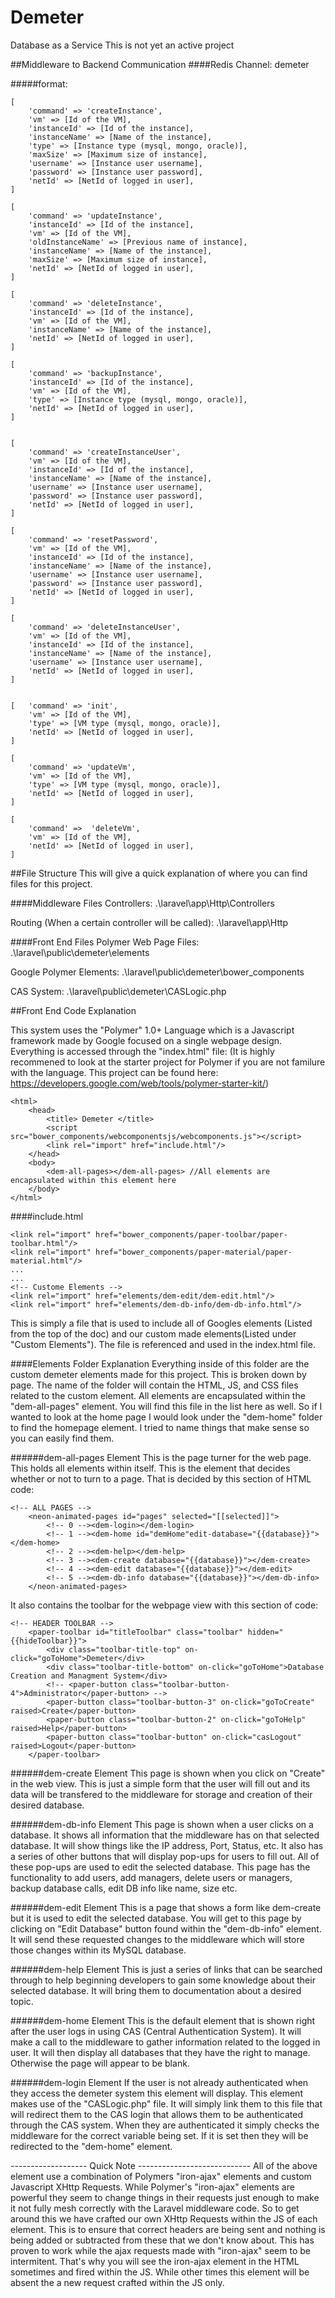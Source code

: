 # Demeter
Database as a Service
This is not yet an active project

##Middleware to Backend Communication
####Redis Channel: demeter

#####format:
```
[
	'command' => 'createInstance', 
	'vm' => [Id of the VM],
	'instanceId' => [Id of the instance],
	'instanceName' => [Name of the instance],
	'type' => [Instance type (mysql, mongo, oracle)], 
	'maxSize' => [Maximum size of instance],
	'username' => [Instance user username],
	'password' => [Instance user password],
	'netId' => [NetId of logged in user],
]

[
	'command' => 'updateInstance', 
	'instanceId' => [Id of the instance],
	'vm' => [Id of the VM],
	'oldInstanceName' => [Previous name of instance],
	'instanceName' => [Name of the instance],
	'maxSize' => [Maximum size of instance],
	'netId' => [NetId of logged in user],
]	

[
	'command' => 'deleteInstance', 
	'instanceId' => [Id of the instance],
	'vm' => [Id of the VM],
	'instanceName' => [Name of the instance],
	'netId' => [NetId of logged in user],
]

[
	'command' => 'backupInstance', 
	'instanceId' => [Id of the instance],
	'vm' => [Id of the VM],
	'type' => [Instance type (mysql, mongo, oracle)],
	'netId' => [NetId of logged in user],
]

 
[
	'command' => 'createInstanceUser', 
	'vm' => [Id of the VM],
	'instanceId' => [Id of the instance],
	'instanceName' => [Name of the instance],
	'username' => [Instance user username],
	'password' => [Instance user password],
	'netId' => [NetId of logged in user],
]

[
	'command' => 'resetPassword', 
	'vm' => [Id of the VM],
	'instanceId' => [Id of the instance],
	'instanceName' => [Name of the instance],
	'username' => [Instance user username],
	'password' => [Instance user password],
	'netId' => [NetId of logged in user],
]

[
	'command' => 'deleteInstanceUser', 
	'vm' => [Id of the VM],
	'instanceId' => [Id of the instance],
	'instanceName' => [Name of the instance],
	'username' => [Instance user username],
	'netId' => [NetId of logged in user],
]


[	'command' => 'init', 
	'vm' => [Id of the VM],
	'type' => [VM type (mysql, mongo, oracle)],
	'netId' => [NetId of logged in user],
]

[
	'command' => 'updateVm', 
	'vm' => [Id of the VM],
	'type' => [VM type (mysql, mongo, oracle)],
	'netId' => [NetId of logged in user],
]

[
	'command' =>  'deleteVm', 
	'vm' => [Id of the VM],
	'netId' => [NetId of logged in user],
]
```

##File Structure
This will give a quick explanation of where you can find files for this project.

####Middleware Files
Controllers: .\laravel\app\Http\Controllers

Routing (When a certain controller will be called): .\laravel\app\Http

####Front End Files
Polymer Web Page Files: .\laravel\public\demeter\elements

Google Polymer Elements: .\laravel\public\demeter\bower_components

CAS System: .\laravel\public\demeter\CASLogic.php

##Front End Code Explanation

This system uses the "Polymer" 1.0+ Language which is a Javascript framework made by Google focused on a single webpage design.
Everything is accessed through the "index.html" file:
(It is highly recommened to look at the starter project for Polymer if you are not familure with the language. This project can be found here: https://developers.google.com/web/tools/polymer-starter-kit/)
```
<html>
	<head>
		<title> Demeter </title>
		<script src="bower_components/webcomponentsjs/webcomponents.js"></script>
		<link rel="import" href="include.html"/>
	</head>
	<body>
		<dem-all-pages></dem-all-pages> //All elements are encapsulated within this element here
	</body>
</html>
```
####include.html
```
<link rel="import" href="bower_components/paper-toolbar/paper-toolbar.html"/>
<link rel="import" href="bower_components/paper-material/paper-material.html"/>
...
...
<!-- Custome Elements -->
<link rel="import" href="elements/dem-edit/dem-edit.html"/>
<link rel="import" href="elements/dem-db-info/dem-db-info.html"/>
```

This is simply a file that is used to include all of Googles elements (Listed from the top of the doc) and our custom made elements(Listed under "Custom Elements"). The file is referenced and used in the index.html file.

####Elements Folder Explanation
Everything inside of this folder are the custom demeter elements made for this project. This is broken down by page. The name of the folder will contain the HTML, JS, and CSS files related to the custom element. All elements are encapsulated within the "dem-all-pages" element. You will find this file in the list here as well. So if I wanted to look at the home page I would look under the "dem-home" folder to find the homepage element. I tried to name things that make sense so you can easily find them.

######dem-all-pages Element
This is the page turner for the web page. This holds all elements within itself. This is the element that decides whether or not to turn to a page. That is decided by this section of HTML code:
```
<!-- ALL PAGES -->
	<neon-animated-pages id="pages" selected="[[selected]]">
		<!-- 0 --><dem-login></dem-login>
		<!-- 1 --><dem-home id="demHome"edit-database="{{database}}"></dem-home>
		<!-- 2 --><dem-help></dem-help>
		<!-- 3 --><dem-create database="{{database}}"></dem-create>
		<!-- 4 --><dem-edit database="{{database}}"></dem-edit>
		<!-- 5 --><dem-db-info database="{{database}}"></dem-db-info>
	</neon-animated-pages>
```

It also contains the toolbar for the webpage view with this section of code:
```
<!-- HEADER TOOLBAR -->
	<paper-toolbar id="titleToolbar" class="toolbar" hidden="{{hideToolbar}}">
		<div class="toolbar-title-top" on-click="goToHome">Demeter</div>
		<div class="toolbar-title-bottom" on-click="goToHome">Database Creation and Managment System</div>
		<!-- <paper-button class="toolbar-button-4">Administrator</paper-button> -->
		<paper-button class="toolbar-button-3" on-click="goToCreate" raised>Create</paper-button>
		<paper-button class="toolbar-button-2" on-click="goToHelp" raised>Help</paper-button>
		<paper-button class="toolbar-button" on-click="casLogout" raised>Logout</paper-button>
	</paper-toolbar>
```

######dem-create Element
This page is shown when you click on "Create" in the web view. This is just a simple form that the user will fill out and its data will be transfered to the middleware for storage and creation of their desired database.

######dem-db-info Element
This page is shown when a user clicks on a database. It shows all information that the middleware has on that selected database. It will show things like the IP address, Port, Status, etc. It also has a series of other buttons that will display pop-ups for users to fill out. All of these pop-ups are used to edit the selected database. This page has the functionality to add users, add managers, delete users or managers, backup database calls, edit DB info like name, size etc.

######dem-edit Element
This is a page that shows a form like dem-create but it is used to edit the selected database. You will get to this page by clicking on "Edit Database" button found within the "dem-db-info" element. It will send these requested changes to the middleware which will store those changes within its MySQL database.

######dem-help Element
This is just a series of links that can be searched through to help beginning developers to gain some knowledge about their selected database. It will bring them to documentation about a desired topic. 

######dem-home Element
This is the default element that is shown right after the user logs in using CAS (Central Authentication System). It will make a call to the middleware to gather information related to the logged in user. It will then display all databases that they have the right to manage. Otherwise the page will appear to be blank.

######dem-login Element
If the user is not already authenticated when they access the demeter system this element will display. This element makes use of the "CASLogic.php" file. It will simply link them to this file that will redirect them to the CAS login that allows them to be authenticated through the CAS system. When they are authenticated it simply checks the middleware for the correct variable being set. If it is set then they will be redirected to the "dem-home" element.

------------------- Quick Note ----------------------------
All of the above element use a combination of Polymers "iron-ajax" elements and custom Javascript XHttp Requests. While Polymer's "iron-ajax" elements are powerful they seem to change things in their requests just enough to make it not fully mesh correctly with the Laravel middleware code. So to get around this we have crafted our own XHttp Requests within the JS of each element. This is to ensure that correct headers are being sent and nothing is being added or subtracted from these that we don't know about. This has proven to work while the ajax requests made with "iron-ajax" seem to be intermitent. That's why you will see the iron-ajax element in the HTML sometimes and fired within the JS. While other times this element will be absent the a new request crafted within the JS only.

